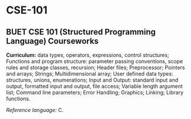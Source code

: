 # CSE-101
## BUET CSE 101 (Structured Programming Language) Courseworks

**Curriculum:** data types, operators, expressions, control structures; Functions and program structure: parameter passing conventions, scope rules and storage classes, recursion; Header files; Preprocessor; Pointers and arrays; Strings; Multidimensional array; User defined data types: structures, unions, enumerations; Input and Output: standard input and output, formatted input and output, file access; Variable length argument list; Command line parameters; Error Handling; Graphics; Linking; Library functions. 

_Reference language:_ C.
